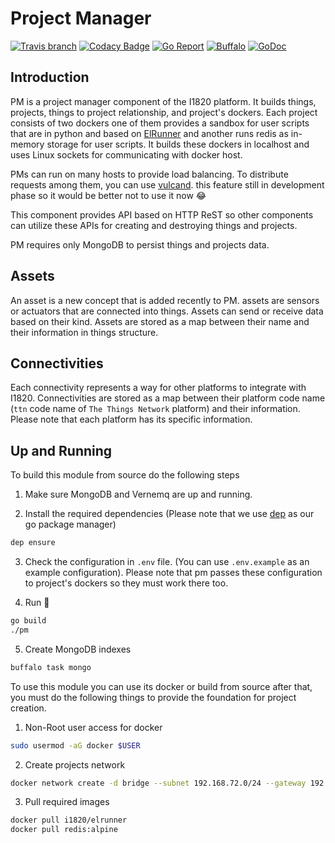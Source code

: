 # Project Manager
[![Travis branch](https://img.shields.io/travis/com/I1820/pm/master.svg?style=flat-square)](https://travis-ci.com/I1820/pm)
[![Codacy Badge](https://api.codacy.com/project/badge/Grade/7dd562018dbc45f4a069c12c48195add)](https://www.codacy.com/app/i1820/pm?utm_source=github.com&amp;utm_medium=referral&amp;utm_content=I1820/pm&amp;utm_campaign=Badge_Grade)
[![Go Report](https://goreportcard.com/badge/github.com/I1820/pm?style=flat-square)](https://goreportcard.com/report/github.com/I1820/pm)
[![Buffalo](https://img.shields.io/badge/powered%20by-buffalo-blue.svg?style=flat-square)](http://gobuffalo.io)
[![GoDoc](https://img.shields.io/badge/godoc-reference-blue.svg?style=flat-square)](https://godoc.org/github.com/I1820/pm)


## Introduction
PM is a project manager component of the I1820 platform.
It builds things, projects, things to project relationship, and project's dockers.
Each project consists of two dockers one of them provides a sandbox for user scripts that are in python and based on [ElRunner](https://github.com/I1820/ElRunner) and another
runs redis as in-memory storage for user scripts.
It builds these dockers in localhost and uses Linux sockets for communicating with docker host.

PMs can run on many hosts to provide load balancing. To distribute requests among them, you can use [vulcand](https://vulcand.readthedocs.io/en/latest/quickstart.html#quick-start). this feature still in development phase so it would be better not to use it now :joy:

This component provides API based on HTTP ReST so other components can utilize these APIs for creating and destroying things and projects.

PM requires only MongoDB to persist things and projects data.

## Assets
An asset is a new concept that is added recently to PM. assets are sensors or actuators that are connected into things.
Assets can send or receive data based on their kind.
Assets are stored as a map between their name and their information in things structure.

## Connectivities
Each connectivity represents a way for other platforms to integrate with I1820.
Connectivities are stored as a map between their platform code name (`ttn` code name of `The Things Network` platform)
and their information. Please note that each platform has its specific information.

## Up and Running
To build this module from source do the following steps

1. Make sure MongoDB and Vernemq are up and running.

2. Install the required dependencies (Please note that we use [dep](https://github.com/golang/dep) as our go package manager)
```sh
dep ensure
```

3. Check the configuration in `.env` file. (You can use `.env.example` as an example configuration).
Please note that pm passes these configuration to project's dockers so they must work there too.

4. Run :runner:
```sh
go build
./pm
```

5. Create MongoDB indexes
```sh
buffalo task mongo
```

To use this module you can use its docker or build from source
after that, you must do the following things to provide the foundation for project creation.

1. Non-Root user access for docker
```sh
sudo usermod -aG docker $USER
```

2. Create projects network
```sh
docker network create -d bridge --subnet 192.168.72.0/24 --gateway 192.168.72.1 i1820
```

3. Pull required images
```sh
docker pull i1820/elrunner
docker pull redis:alpine
```
